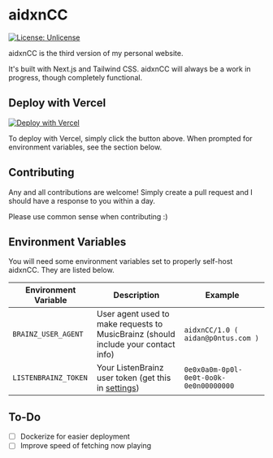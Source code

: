 # aidxnCC

[![License: Unlicense](https://img.shields.io/badge/license-Unlicense-blue.svg)](http://unlicense.org/)

aidxnCC is the third version of my personal website.

It's built with Next.js and Tailwind CSS. aidxnCC will always be a work in progress, though completely functional.

## Deploy with Vercel

[![Deploy with Vercel](https://vercel.com/button)](https://vercel.com/new/clone?repository-url=https%3A%2F%2Fgithub.com%2Fihatenodejs%2FaidxnCC&env=BRAINZ_USER_AGENT,LISTENBRAINZ_TOKEN&envDescription=You%20will%20need%20both%20a%20custom%20user%20agent%20(for%20identifying%20yourself%20to%20MusicBrainz)%2C%20and%20a%20ListenBrainz%20User%20Token.%20See%20the%20README%20for%20more%20information.&envLink=https%3A%2F%2Fgit.pontusmail.org%2Faidan%2FaidxnCC&project-name=aidxn-cc&repository-name=aidxnCC)

To deploy with Vercel, simply click the button above. When prompted for environment variables, see the section below.

## Contributing

Any and all contributions are welcome! Simply create a pull request and I should have a response to you within a day.

Please use common sense when contributing :)

## Environment Variables

You will need some environment variables set to properly self-host aidxnCC. They are listed below.

| Environment Variable | Description | Example |
|----------------------|-------------|---------|
| `BRAINZ_USER_AGENT`    | User agent used to make requests to MusicBrainz (should include your contact info) | `aidxnCC/1.0 ( aidan@p0ntus.com )` |
| `LISTENBRAINZ_TOKEN`   | Your ListenBrainz user token (get this in [settings](https://listenbrainz.org/settings/)) | `0e0x0a0m-0p0l-0e0t-0o0k-0e0n00000000` |

## To-Do

- [ ] Dockerize for easier deployment
- [ ] Improve speed of fetching now playing
